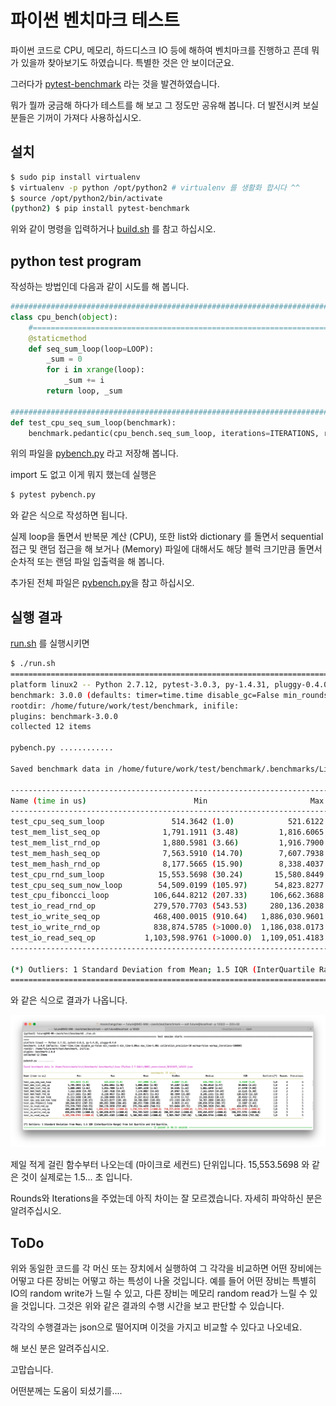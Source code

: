 # 파이썬 벤치마크 테스트

파이썬 코드로 CPU, 메모리, 하드디스크 IO 등에 해하여 벤치마크를 진행하고 픈데 뭐가 있을까 찾아보기도 하였습니다.
특별한 것은 안 보이더군요.

그러다가 [pytest-benchmark](http://pytest-benchmark.readthedocs.io/en/stable/) 라는 것을 발견하였습니다.

뭐가 뭘까 궁금해 하다가 테스트를 해 보고 그 정도만 공유해 봅니다. 더 발전시켜 보실 분들은 기꺼이 가져다 사용하십시오.

## 설치

```sh
$ sudo pip install virtualenv
$ virtualenv -p python /opt/python2 # virtualenv 를 생활화 합시다 ^^
$ source /opt/python2/bin/activate
(python2) $ pip install pytest-benchmark
```

위와 같이 명령을 입력하거나 [build.sh](build.sh) 를 참고 하십시오.

## python test program

작성하는 방법인데 다음과 같이 시도를 해 봅니다.

``` python
##########################################################################################
class cpu_bench(object):
    #=====================================================================================
    @staticmethod
    def seq_sum_loop(loop=LOOP):
        _sum = 0
        for i in xrange(loop):
            _sum += i
        return loop, _sum
        
##########################################################################################
def test_cpu_seq_sum_loop(benchmark):
    benchmark.pedantic(cpu_bench.seq_sum_loop, iterations=ITERATIONS, rounds=ROUNDS)
```

위의 파일을 [pybench.py](pybench.py) 라고 저장해 봅니다.

import 도 없고 이게 뭐지 했는데 실행은

```sh
$ pytest pybench.py
```
와 같은 식으로 작성하면 됩니다.

실제 loop을 돌면서 반복문 계산 (CPU), 또한 list와 dictionary 를 돌면서 sequential 접근 및 랜덤 접근을 해 보거나 (Memory) 파일에 대해서도 해당 블럭 크기만큼 돌면서 순차적 또는 랜덤 파일 입출력을 해 봅니다.

추가된 전체 파일은 [pybench.py](pybench.py)을 참고 하십시오.

## 실행 결과

[run.sh](run.sh) 를 실행시키면 

```sh 
$ ./run.sh 
====================================================================================================== test session starts =======================================================================================================
platform linux2 -- Python 2.7.12, pytest-3.0.3, py-1.4.31, pluggy-0.4.0
benchmark: 3.0.0 (defaults: timer=time.time disable_gc=False min_rounds=5 min_time=5.00us max_time=1.00s calibration_precision=10 warmup=False warmup_iterations=100000)
rootdir: /home/future/work/test/benchmark, inifile: 
plugins: benchmark-3.0.0
collected 12 items 

pybench.py ............

Saved benchmark data in /home/future/work/test/benchmark/.benchmarks/Linux-CPython-2.7-64bit/0002_unversioned_20161025_142432.json

------------------------------------------------------------------------------------------------- benchmark: 12 tests -------------------------------------------------------------------------------------------------
Name (time in us)                        Min                       Max                      Mean                  StdDev                    Median                       IQR            Outliers(*)  Rounds  Iterations
-----------------------------------------------------------------------------------------------------------------------------------------------------------------------------------------------------------------------
test_cpu_seq_sum_loop               514.3642 (1.0)            521.6122 (1.0)            517.5908 (1.0)            3.6887 (1.0)            516.7961 (1.0)              5.4359 (1.0)              1;0       3           5
test_mem_list_seq_op              1,791.1911 (3.48)         1,816.6065 (3.48)         1,800.2033 (3.48)          14.2287 (3.86)         1,792.8123 (3.47)            19.0616 (3.51)             1;0       3           5
test_mem_list_rnd_op              1,880.5981 (3.66)         1,916.7900 (3.67)         1,894.3310 (3.66)          19.6105 (5.32)         1,885.6049 (3.65)            27.1440 (4.99)             1;0       3           5
test_mem_hash_seq_op              7,563.5910 (14.70)        7,607.7938 (14.59)        7,579.0087 (14.64)         24.9497 (6.76)         7,565.6414 (14.64)           33.1521 (6.10)             1;0       3           5
test_mem_hash_rnd_op              8,177.5665 (15.90)        8,338.4037 (15.99)        8,254.0671 (15.95)         80.7044 (21.88)        8,246.2311 (15.96)          120.6279 (22.19)            1;0       3           5
test_cpu_rnd_sum_loop            15,553.5698 (30.24)       15,580.8449 (29.87)       15,567.8113 (30.08)         13.6776 (3.71)        15,569.0193 (30.13)           20.4563 (3.76)             1;0       3           5
test_cpu_seq_sum_now_loop        54,509.0199 (105.97)      54,823.8277 (105.10)      54,706.6847 (105.69)       172.1593 (46.67)       54,787.2066 (106.01)         236.1059 (43.43)            1;0       3           5
test_cpu_fiboncci_loop          106,644.8212 (207.33)     106,662.3688 (204.49)     106,652.7208 (206.06)         8.9035 (2.41)       106,650.9724 (206.37)          13.1607 (2.42)             1;0       3           5
test_io_read_rnd_op             279,570.7703 (543.53)     280,136.2038 (537.06)     279,764.4456 (540.51)       322.0464 (87.31)      279,586.3628 (541.00)         424.0751 (78.01)            1;0       3           5
test_io_write_seq_op            468,400.0015 (910.64)   1,886,030.9601 (>1000.0)  1,236,533.9279 (>1000.0)  716,223.0226 (>1000.0)  1,355,170.8221 (>1000.0)  1,063,223.2189 (>1000.0)          1;0       3           5
test_io_write_rnd_op            838,874.5785 (>1000.0)  1,186,038.0173 (>1000.0)    954,789.5432 (>1000.0)  200,267.2642 (>1000.0)    839,456.0337 (>1000.0)    260,372.5791 (>1000.0)          1;0       3           5
test_io_read_seq_op           1,103,598.9761 (>1000.0)  1,109,051.4183 (>1000.0)  1,106,902.4563 (>1000.0)    2,903.7847 (787.20)   1,108,056.9744 (>1000.0)      4,089.3316 (752.28)           1;0       3           5
-----------------------------------------------------------------------------------------------------------------------------------------------------------------------------------------------------------------------

(*) Outliers: 1 Standard Deviation from Mean; 1.5 IQR (InterQuartile Range) from 1st Quartile and 3rd Quartile.
=================================================================================================== 12 passed in 60.15 seconds ===================================================================================================

```

와 같은 식으로 결과가 나옵니다.

![실행결과](pytest-result.png)

제일 적게 걸린 함수부터 나오는데 (마이크로 세컨드) 단위입니다.  15,553.5698 와 같은 것이 실제로는 1.5... 초 입니다.

Rounds와 Iterations을 주었는데 아직 차이는 잘 모르겠습니다. 자세히 파악하신 분은 알려주십시오.

## ToDo

위와 동일한 코드를 각 머신 또는 장치에서 실행하여 그 각각을 비교하면 어떤 장비에는 어떻고 다른 장비는 어떻고 하는 특성이 나올 것입니다. 예를 들어 어떤 장비는 특별히 IO의 random write가 느릴 수 있고, 다른 장비는 메모리 random read가 느릴 수 있을 것입니다. 그것은 위와 같은 결과의 수행 시간을 보고 판단할 수 있습니다.

각각의 수행결과는 json으로 떨어지며 이것을 가지고 비교할 수 있다고 나오네요.

해 보신 분은 알려주십시오.


고맙습니다.

어떤분께는 도움이 되셨기를.... 

